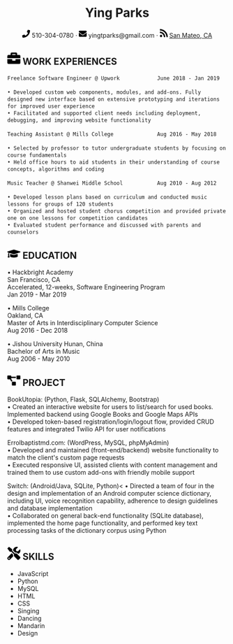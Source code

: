  <center>
     <h1>Ying Parks</h1>
     <div>
         <span>
             <img src="assets/phone-solid.svg" width="18px">
             510-304-0780
         </span>
         ·
         <span>
             <img src="assets/envelope-solid.svg" width="18px">
             yingtparks@gmail.com
         </span>
         ·
         <span>
             <img src="assets/rss-solid.svg" width="18px">
             <a href="#">San Mateo, CA</a>
         </span>
     </div>
 </center>

 ## <img src="assets/briefcase-solid.svg" width="30px"> WORK EXPERIENCES
    Freelance Software Engineer @ Upwork            June 2018 - Jan 2019 

    • Developed custom web components, modules, and add-ons. Fully designed new interface based on extensive prototyping and iterations for improved user experience 
    • Facilitated and supported client needs including deployment, debugging, and improving website functionality 

    Teaching Assistant @ Mills College	            Aug 2016 - May 2018

    • Selected by professor to tutor undergraduate students by focusing on course fundamentals
    • Held office hours to aid students in their understanding of course concepts, algorithms and coding 

    Music Teacher @ Shanwei Middle School           Aug 2010 - Aug 2012

    • Developed lesson plans based on curriculum and conducted music lessons for groups of 120 students
    • Organized and hosted student chorus competition and provided private one on one lessons for competition candidates
    • Evaluated student performance and discussed with parents and counselors

## <img src="assets/graduation-cap-solid.svg" width="30px"> EDUCATION
• Hackbright Academy<br/>
    San Francisco, CA<br/>
    Accelerated, 12-weeks, Software Engineering Program<br/>
    Jan 2019 - Mar 2019<br/>  

• Mills College<br/>
    Oakland, CA<br/>
    Master of Arts in Interdisciplinary Computer Science<br/>
    Aug 2016 - Dec 2018<br/> 

• Jishou University
    Hunan, China<br/> 
    Bachelor of Arts in Music<br/>
    Aug 2006 - May 2010<br/>

## <img src="assets/project-diagram-solid.svg" width="30px"> PROJECT
BookUtopia: (Python, Flask, SQLAlchemy, Bootstrap)                      
• Created an interactive website for users to list/search for used books. Implemented backend using Google Books and Google Maps APIs<br/>
• Developed token-based registration/login/logout flow, provided CRUD features and integrated Twilio API for user notifications

Errolbaptistmd.com: (WordPress, MySQL, phpMyAdmin)<br/>
• Developed and maintained (front-end/backend) website functionality to match the client's custom page requests<br/>
• Executed responsive UI, assisted clients with content management and trained them to use custom add-ons with friendly mobile support

Switch: (Android/Java, SQLite, Python)<
• Directed a team of four in the design and implementation of an Android computer science dictionary, including UI, voice recognition capability, adherence to design guidelines and database implementation<br/>
• Collaborated on general back-end functionality (SQLite database), implemented the home page functionality, and performed key text processing tasks of the dictionary corpus using Python 

## <img src="assets/tools-solid.svg" width="30px"> SKILLS 

- JavaScript  
- Python            
- MySQL             
- HTML 
- CSS               
- Singing
- Dancing
- Mandarin
- Design
